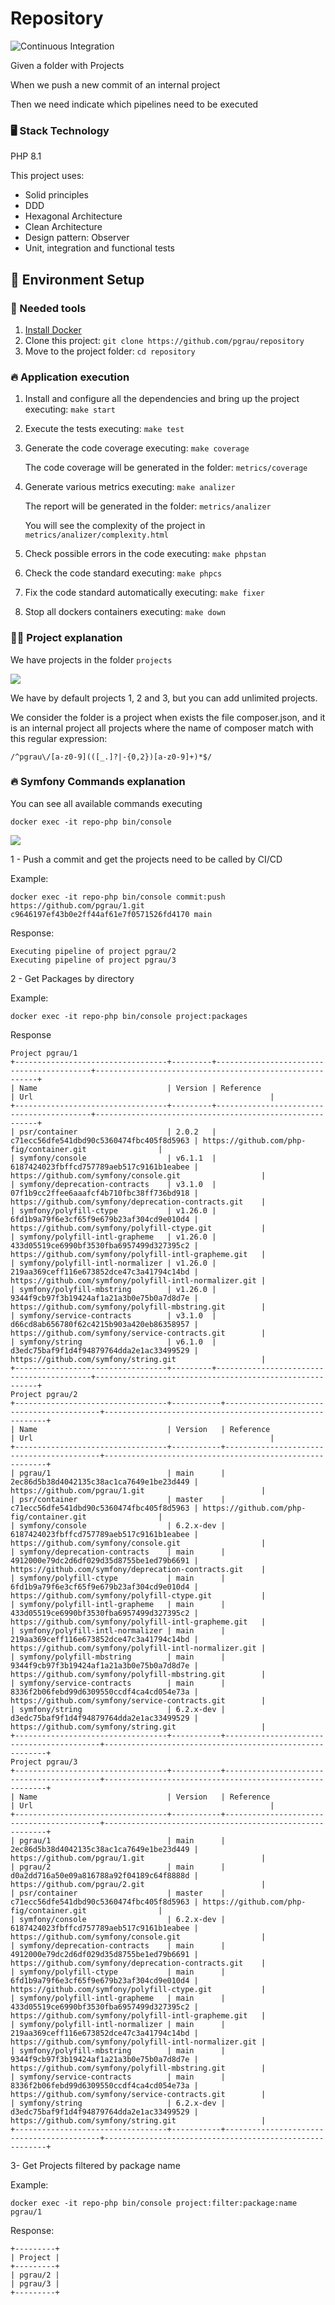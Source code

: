 # Repository

![Continuous Integration](https://github.com/pgrau/repository/workflows/Continuous%20Integration/badge.svg)

Given a folder with Projects

When we push a new commit of an internal project 

Then we need indicate which pipelines need to be executed

### 🖥️ Stack Technology

<p>PHP 8.1</p>

<p>This project uses:</p>
<ul>
   <li>Solid principles</li>
   <li>DDD</li>
   <li>Hexagonal Architecture</li>
   <li>Clean Architecture</li>
   <li>Design pattern: Observer</li>
   <li>Unit, integration and functional tests</li>
</ul>

## 🚀 Environment Setup

### 🐳 Needed tools

1. [Install Docker](https://www.docker.com/get-started)
2. Clone this project: `git clone https://github.com/pgrau/repository`
3. Move to the project folder: `cd repository`

### 🔥 Application execution

1. Install and configure all the dependencies and bring up the project executing:
   `make start`

2. Execute the tests executing:
   `make test`

3. Generate the code coverage executing:
   `make coverage`

   The code coverage will be generated in the folder: `metrics/coverage`

4. Generate various metrics executing:
   `make analizer`

   The report will be generated in the folder: `metrics/analizer`

   You will see the complexity of the project in `metrics/analizer/complexity.html`

5. Check possible errors in the code executing:
   `make phpstan`

6. Check the code standard executing:
   `make phpcs`

7. Fix the code standard automatically executing:
   `make fixer`

8. Stop all dockers containers executing:
   `make down`


### 👩‍💻 Project explanation

We have projects in the folder `projects`

![](docs/assets/projects.png)

We have by default projects 1, 2 and 3, but you can add unlimited projects.

We consider the folder is a project when exists the file composer.json, and it is an internal project all projects where the name of composer match with this regular expression:

```
/^pgrau\/[a-z0-9](([_.]?|-{0,2})[a-z0-9]+)*$/
```

### 🔥 Symfony Commands explanation

You can see all available commands executing

```
docker exec -it repo-php bin/console
```

![](docs/assets/sf-commands.png)

1 - Push a commit and get the projects need to be called by CI/CD

Example:

```
docker exec -it repo-php bin/console commit:push https://github.com/pgrau/1.git c9646197ef43b0e2ff44af61e7f0571526fd4170 main
```

Response:

```
Executing pipeline of project pgrau/2
Executing pipeline of project pgrau/3
```

2 - Get Packages by directory

Example:

```
docker exec -it repo-php bin/console project:packages
```

Response

```
Project pgrau/1
+----------------------------------+---------+------------------------------------------+---------------------------------------------------------+
| Name                             | Version | Reference                                | Url                                                     |
+----------------------------------+---------+------------------------------------------+---------------------------------------------------------+
| psr/container                    | 2.0.2   | c71ecc56dfe541dbd90c5360474fbc405f8d5963 | https://github.com/php-fig/container.git                |
| symfony/console                  | v6.1.1  | 6187424023fbffcd757789aeb517c9161b1eabee | https://github.com/symfony/console.git                  |
| symfony/deprecation-contracts    | v3.1.0  | 07f1b9cc2ffee6aaafcf4b710fbc38ff736bd918 | https://github.com/symfony/deprecation-contracts.git    |
| symfony/polyfill-ctype           | v1.26.0 | 6fd1b9a79f6e3cf65f9e679b23af304cd9e010d4 | https://github.com/symfony/polyfill-ctype.git           |
| symfony/polyfill-intl-grapheme   | v1.26.0 | 433d05519ce6990bf3530fba6957499d327395c2 | https://github.com/symfony/polyfill-intl-grapheme.git   |
| symfony/polyfill-intl-normalizer | v1.26.0 | 219aa369ceff116e673852dce47c3a41794c14bd | https://github.com/symfony/polyfill-intl-normalizer.git |
| symfony/polyfill-mbstring        | v1.26.0 | 9344f9cb97f3b19424af1a21a3b0e75b0a7d8d7e | https://github.com/symfony/polyfill-mbstring.git        |
| symfony/service-contracts        | v3.1.0  | d66cd8ab656780f62c4215b903a420eb86358957 | https://github.com/symfony/service-contracts.git        |
| symfony/string                   | v6.1.0  | d3edc75baf9f1d4f94879764dda2e1ac33499529 | https://github.com/symfony/string.git                   |
+----------------------------------+---------+------------------------------------------+---------------------------------------------------------+
Project pgrau/2
+----------------------------------+-----------+------------------------------------------+---------------------------------------------------------+
| Name                             | Version   | Reference                                | Url                                                     |
+----------------------------------+-----------+------------------------------------------+---------------------------------------------------------+
| pgrau/1                          | main      | 2ec86d5b38d4042135c38ac1ca7649e1be23d449 | https://github.com/pgrau/1.git                          |
| psr/container                    | master    | c71ecc56dfe541dbd90c5360474fbc405f8d5963 | https://github.com/php-fig/container.git                |
| symfony/console                  | 6.2.x-dev | 6187424023fbffcd757789aeb517c9161b1eabee | https://github.com/symfony/console.git                  |
| symfony/deprecation-contracts    | main      | 4912000e79dc2d6df029d35d8755be1ed79b6691 | https://github.com/symfony/deprecation-contracts.git    |
| symfony/polyfill-ctype           | main      | 6fd1b9a79f6e3cf65f9e679b23af304cd9e010d4 | https://github.com/symfony/polyfill-ctype.git           |
| symfony/polyfill-intl-grapheme   | main      | 433d05519ce6990bf3530fba6957499d327395c2 | https://github.com/symfony/polyfill-intl-grapheme.git   |
| symfony/polyfill-intl-normalizer | main      | 219aa369ceff116e673852dce47c3a41794c14bd | https://github.com/symfony/polyfill-intl-normalizer.git |
| symfony/polyfill-mbstring        | main      | 9344f9cb97f3b19424af1a21a3b0e75b0a7d8d7e | https://github.com/symfony/polyfill-mbstring.git        |
| symfony/service-contracts        | main      | 8336f2b06febd99d6309550ccdf4ca4cd054e73a | https://github.com/symfony/service-contracts.git        |
| symfony/string                   | 6.2.x-dev | d3edc75baf9f1d4f94879764dda2e1ac33499529 | https://github.com/symfony/string.git                   |
+----------------------------------+-----------+------------------------------------------+---------------------------------------------------------+
Project pgrau/3
+----------------------------------+-----------+------------------------------------------+---------------------------------------------------------+
| Name                             | Version   | Reference                                | Url                                                     |
+----------------------------------+-----------+------------------------------------------+---------------------------------------------------------+
| pgrau/1                          | main      | 2ec86d5b38d4042135c38ac1ca7649e1be23d449 | https://github.com/pgrau/1.git                          |
| pgrau/2                          | main      | d0a2dd716a50e09a816788a92f04189c64f8888d | https://github.com/pgrau/2.git                          |
| psr/container                    | master    | c71ecc56dfe541dbd90c5360474fbc405f8d5963 | https://github.com/php-fig/container.git                |
| symfony/console                  | 6.2.x-dev | 6187424023fbffcd757789aeb517c9161b1eabee | https://github.com/symfony/console.git                  |
| symfony/deprecation-contracts    | main      | 4912000e79dc2d6df029d35d8755be1ed79b6691 | https://github.com/symfony/deprecation-contracts.git    |
| symfony/polyfill-ctype           | main      | 6fd1b9a79f6e3cf65f9e679b23af304cd9e010d4 | https://github.com/symfony/polyfill-ctype.git           |
| symfony/polyfill-intl-grapheme   | main      | 433d05519ce6990bf3530fba6957499d327395c2 | https://github.com/symfony/polyfill-intl-grapheme.git   |
| symfony/polyfill-intl-normalizer | main      | 219aa369ceff116e673852dce47c3a41794c14bd | https://github.com/symfony/polyfill-intl-normalizer.git |
| symfony/polyfill-mbstring        | main      | 9344f9cb97f3b19424af1a21a3b0e75b0a7d8d7e | https://github.com/symfony/polyfill-mbstring.git        |
| symfony/service-contracts        | main      | 8336f2b06febd99d6309550ccdf4ca4cd054e73a | https://github.com/symfony/service-contracts.git        |
| symfony/string                   | 6.2.x-dev | d3edc75baf9f1d4f94879764dda2e1ac33499529 | https://github.com/symfony/string.git                   |
+----------------------------------+-----------+------------------------------------------+---------------------------------------------------------+
```

3- Get Projects filtered by package name

Example:

```
docker exec -it repo-php bin/console project:filter:package:name pgrau/1
```

Response:

```
+---------+
| Project |
+---------+
| pgrau/2 |
| pgrau/3 |
+---------+
```